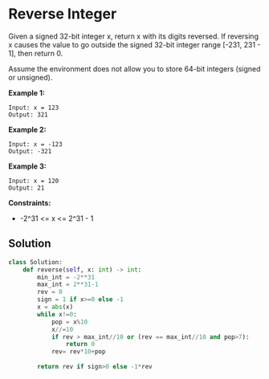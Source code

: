 <h1>Reverse Integer</h1>

<p>
Given a signed 32-bit integer x, return x with its digits reversed. If reversing x causes the value to go outside the signed 32-bit integer range [-231, 231 - 1], then return 0.

Assume the environment does not allow you to store 64-bit integers (signed or unsigned).

<b>Example 1:</b>

    Input: x = 123
    Output: 321
    
<b>Example 2:</b>

    Input: x = -123
    Output: -321
    
<b>Example 3:</b>

    Input: x = 120
    Output: 21

<b>Constraints:</b>

- -2^31 <= x <= 2^31 - 1

<h2>Solution</h2>

```python
class Solution:
    def reverse(self, x: int) -> int:
        min_int = -2**31
        max_int = 2**31-1
        rev = 0
        sign = 1 if x>=0 else -1
        x = abs(x)
        while x!=0:
            pop = x%10
            x//=10
            if rev > max_int//10 or (rev == max_int//10 and pop>7):
                return 0
            rev= rev*10+pop
        
        return rev if sign>0 else -1*rev
```
